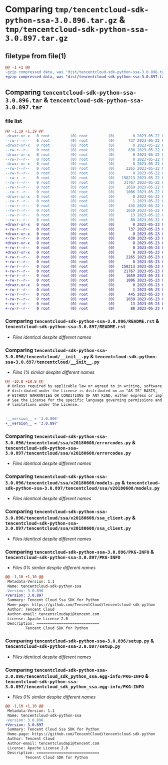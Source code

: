 # Comparing `tmp/tencentcloud-sdk-python-ssa-3.0.896.tar.gz` & `tmp/tencentcloud-sdk-python-ssa-3.0.897.tar.gz`

## filetype from file(1)

```diff
@@ -1 +1 @@
-gzip compressed data, was "dist/tencentcloud-sdk-python-ssa-3.0.896.tar", last modified: Mon May 22 00:31:21 2023, max compression
+gzip compressed data, was "dist/tencentcloud-sdk-python-ssa-3.0.897.tar", last modified: Tue May 23 02:30:25 2023, max compression
```

## Comparing `tencentcloud-sdk-python-ssa-3.0.896.tar` & `tencentcloud-sdk-python-ssa-3.0.897.tar`

### file list

```diff
@@ -1,19 +1,19 @@
-drwxr-xr-x   0 root         (0) root         (0)        0 2023-05-22 00:31:21.000000 tencentcloud-sdk-python-ssa-3.0.896/
--rw-r--r--   0 root         (0) root         (0)      737 2023-05-22 00:31:21.000000 tencentcloud-sdk-python-ssa-3.0.896/README.rst
-drwxr-xr-x   0 root         (0) root         (0)        0 2023-05-22 00:31:21.000000 tencentcloud-sdk-python-ssa-3.0.896/tencentcloud/
--rw-r--r--   0 root         (0) root         (0)      630 2023-05-22 00:31:21.000000 tencentcloud-sdk-python-ssa-3.0.896/tencentcloud/__init__.py
-drwxr-xr-x   0 root         (0) root         (0)        0 2023-05-22 00:31:21.000000 tencentcloud-sdk-python-ssa-3.0.896/tencentcloud/ssa/
--rw-r--r--   0 root         (0) root         (0)        0 2023-05-22 00:31:21.000000 tencentcloud-sdk-python-ssa-3.0.896/tencentcloud/ssa/__init__.py
-drwxr-xr-x   0 root         (0) root         (0)        0 2023-05-22 00:31:21.000000 tencentcloud-sdk-python-ssa-3.0.896/tencentcloud/ssa/v20180608/
--rw-r--r--   0 root         (0) root         (0)     2265 2023-05-22 00:31:21.000000 tencentcloud-sdk-python-ssa-3.0.896/tencentcloud/ssa/v20180608/errorcodes.py
--rw-r--r--   0 root         (0) root         (0)        0 2023-05-22 00:31:21.000000 tencentcloud-sdk-python-ssa-3.0.896/tencentcloud/ssa/v20180608/__init__.py
--rw-r--r--   0 root         (0) root         (0)   158213 2023-05-22 00:31:21.000000 tencentcloud-sdk-python-ssa-3.0.896/tencentcloud/ssa/v20180608/models.py
--rw-r--r--   0 root         (0) root         (0)    21767 2023-05-22 00:31:21.000000 tencentcloud-sdk-python-ssa-3.0.896/tencentcloud/ssa/v20180608/ssa_client.py
--rw-r--r--   0 root         (0) root         (0)     1659 2023-05-22 00:31:21.000000 tencentcloud-sdk-python-ssa-3.0.896/PKG-INFO
--rw-r--r--   0 root         (0) root         (0)     1006 2023-05-22 00:31:21.000000 tencentcloud-sdk-python-ssa-3.0.896/setup.py
-drwxr-xr-x   0 root         (0) root         (0)        0 2023-05-22 00:31:21.000000 tencentcloud-sdk-python-ssa-3.0.896/tencentcloud_sdk_python_ssa.egg-info/
--rw-r--r--   0 root         (0) root         (0)        1 2023-05-22 00:31:21.000000 tencentcloud-sdk-python-ssa-3.0.896/tencentcloud_sdk_python_ssa.egg-info/dependency_links.txt
--rw-r--r--   0 root         (0) root         (0)      445 2023-05-22 00:31:21.000000 tencentcloud-sdk-python-ssa-3.0.896/tencentcloud_sdk_python_ssa.egg-info/SOURCES.txt
--rw-r--r--   0 root         (0) root         (0)     1659 2023-05-22 00:31:21.000000 tencentcloud-sdk-python-ssa-3.0.896/tencentcloud_sdk_python_ssa.egg-info/PKG-INFO
--rw-r--r--   0 root         (0) root         (0)       13 2023-05-22 00:31:21.000000 tencentcloud-sdk-python-ssa-3.0.896/tencentcloud_sdk_python_ssa.egg-info/top_level.txt
--rw-r--r--   0 root         (0) root         (0)       88 2023-05-22 00:31:21.000000 tencentcloud-sdk-python-ssa-3.0.896/setup.cfg
+drwxr-xr-x   0 root         (0) root         (0)        0 2023-05-23 02:30:25.000000 tencentcloud-sdk-python-ssa-3.0.897/
+-rw-r--r--   0 root         (0) root         (0)      737 2023-05-23 02:30:24.000000 tencentcloud-sdk-python-ssa-3.0.897/README.rst
+drwxr-xr-x   0 root         (0) root         (0)        0 2023-05-23 02:30:25.000000 tencentcloud-sdk-python-ssa-3.0.897/tencentcloud/
+-rw-r--r--   0 root         (0) root         (0)      630 2023-05-23 02:30:24.000000 tencentcloud-sdk-python-ssa-3.0.897/tencentcloud/__init__.py
+drwxr-xr-x   0 root         (0) root         (0)        0 2023-05-23 02:30:25.000000 tencentcloud-sdk-python-ssa-3.0.897/tencentcloud/ssa/
+-rw-r--r--   0 root         (0) root         (0)        0 2023-05-23 02:30:24.000000 tencentcloud-sdk-python-ssa-3.0.897/tencentcloud/ssa/__init__.py
+drwxr-xr-x   0 root         (0) root         (0)        0 2023-05-23 02:30:25.000000 tencentcloud-sdk-python-ssa-3.0.897/tencentcloud/ssa/v20180608/
+-rw-r--r--   0 root         (0) root         (0)     2265 2023-05-23 02:30:24.000000 tencentcloud-sdk-python-ssa-3.0.897/tencentcloud/ssa/v20180608/errorcodes.py
+-rw-r--r--   0 root         (0) root         (0)        0 2023-05-23 02:30:24.000000 tencentcloud-sdk-python-ssa-3.0.897/tencentcloud/ssa/v20180608/__init__.py
+-rw-r--r--   0 root         (0) root         (0)   158213 2023-05-23 02:30:24.000000 tencentcloud-sdk-python-ssa-3.0.897/tencentcloud/ssa/v20180608/models.py
+-rw-r--r--   0 root         (0) root         (0)    21767 2023-05-23 02:30:24.000000 tencentcloud-sdk-python-ssa-3.0.897/tencentcloud/ssa/v20180608/ssa_client.py
+-rw-r--r--   0 root         (0) root         (0)     1659 2023-05-23 02:30:25.000000 tencentcloud-sdk-python-ssa-3.0.897/PKG-INFO
+-rw-r--r--   0 root         (0) root         (0)     1006 2023-05-23 02:30:24.000000 tencentcloud-sdk-python-ssa-3.0.897/setup.py
+drwxr-xr-x   0 root         (0) root         (0)        0 2023-05-23 02:30:25.000000 tencentcloud-sdk-python-ssa-3.0.897/tencentcloud_sdk_python_ssa.egg-info/
+-rw-r--r--   0 root         (0) root         (0)        1 2023-05-23 02:30:25.000000 tencentcloud-sdk-python-ssa-3.0.897/tencentcloud_sdk_python_ssa.egg-info/dependency_links.txt
+-rw-r--r--   0 root         (0) root         (0)      445 2023-05-23 02:30:25.000000 tencentcloud-sdk-python-ssa-3.0.897/tencentcloud_sdk_python_ssa.egg-info/SOURCES.txt
+-rw-r--r--   0 root         (0) root         (0)     1659 2023-05-23 02:30:25.000000 tencentcloud-sdk-python-ssa-3.0.897/tencentcloud_sdk_python_ssa.egg-info/PKG-INFO
+-rw-r--r--   0 root         (0) root         (0)       13 2023-05-23 02:30:25.000000 tencentcloud-sdk-python-ssa-3.0.897/tencentcloud_sdk_python_ssa.egg-info/top_level.txt
+-rw-r--r--   0 root         (0) root         (0)       88 2023-05-23 02:30:25.000000 tencentcloud-sdk-python-ssa-3.0.897/setup.cfg
```

### Comparing `tencentcloud-sdk-python-ssa-3.0.896/README.rst` & `tencentcloud-sdk-python-ssa-3.0.897/README.rst`

 * *Files identical despite different names*

### Comparing `tencentcloud-sdk-python-ssa-3.0.896/tencentcloud/__init__.py` & `tencentcloud-sdk-python-ssa-3.0.897/tencentcloud/__init__.py`

 * *Files 1% similar despite different names*

```diff
@@ -10,8 +10,8 @@
 # Unless required by applicable law or agreed to in writing, software
 # distributed under the License is distributed on an "AS IS" BASIS,
 # WITHOUT WARRANTIES OR CONDITIONS OF ANY KIND, either express or implied.
 # See the License for the specific language governing permissions and
 # limitations under the License.
 
 
-__version__ = '3.0.896'
+__version__ = '3.0.897'
```

### Comparing `tencentcloud-sdk-python-ssa-3.0.896/tencentcloud/ssa/v20180608/errorcodes.py` & `tencentcloud-sdk-python-ssa-3.0.897/tencentcloud/ssa/v20180608/errorcodes.py`

 * *Files identical despite different names*

### Comparing `tencentcloud-sdk-python-ssa-3.0.896/tencentcloud/ssa/v20180608/models.py` & `tencentcloud-sdk-python-ssa-3.0.897/tencentcloud/ssa/v20180608/models.py`

 * *Files identical despite different names*

### Comparing `tencentcloud-sdk-python-ssa-3.0.896/tencentcloud/ssa/v20180608/ssa_client.py` & `tencentcloud-sdk-python-ssa-3.0.897/tencentcloud/ssa/v20180608/ssa_client.py`

 * *Files identical despite different names*

### Comparing `tencentcloud-sdk-python-ssa-3.0.896/PKG-INFO` & `tencentcloud-sdk-python-ssa-3.0.897/PKG-INFO`

 * *Files 0% similar despite different names*

```diff
@@ -1,10 +1,10 @@
 Metadata-Version: 1.1
 Name: tencentcloud-sdk-python-ssa
-Version: 3.0.896
+Version: 3.0.897
 Summary: Tencent Cloud Ssa SDK for Python
 Home-page: https://github.com/TencentCloud/tencentcloud-sdk-python
 Author: Tencent Cloud
 Author-email: tencentcloudapi@tencent.com
 License: Apache License 2.0
 Description: ============================
         Tencent Cloud SDK for Python
```

### Comparing `tencentcloud-sdk-python-ssa-3.0.896/setup.py` & `tencentcloud-sdk-python-ssa-3.0.897/setup.py`

 * *Files identical despite different names*

### Comparing `tencentcloud-sdk-python-ssa-3.0.896/tencentcloud_sdk_python_ssa.egg-info/PKG-INFO` & `tencentcloud-sdk-python-ssa-3.0.897/tencentcloud_sdk_python_ssa.egg-info/PKG-INFO`

 * *Files 0% similar despite different names*

```diff
@@ -1,10 +1,10 @@
 Metadata-Version: 1.1
 Name: tencentcloud-sdk-python-ssa
-Version: 3.0.896
+Version: 3.0.897
 Summary: Tencent Cloud Ssa SDK for Python
 Home-page: https://github.com/TencentCloud/tencentcloud-sdk-python
 Author: Tencent Cloud
 Author-email: tencentcloudapi@tencent.com
 License: Apache License 2.0
 Description: ============================
         Tencent Cloud SDK for Python
```

